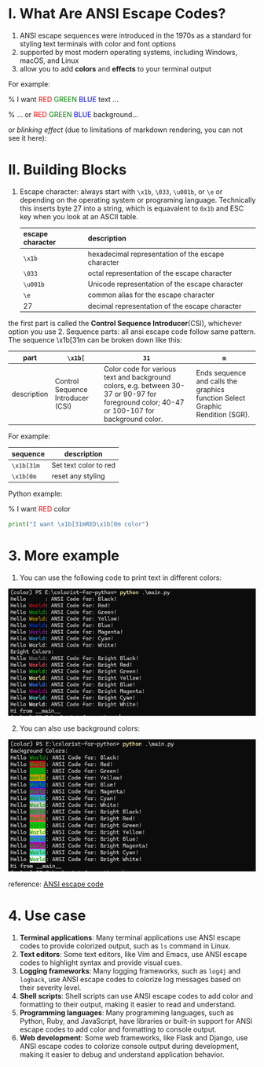 # I. What Are ANSI Escape Codes?

1. ANSI escape sequences were introduced in the 1970s as a standard for styling text terminals with color and font options
2. supported by most modern operating systems, including Windows, macOS, and Linux
3. allow you to add **colors** and **effects** to your terminal output

For example:

% I want <span style="color:red">RED</span> <span style="color:green">GREEN</span> <span style="color:blue">BLUE</span> text ...

% ... or <span style="color:red">RED</span> <span style="color:green">GREEN</span> <span style="color:blue">BLUE</span> background...

or _blinking effect_ (due to limitations of markdown rendering, you can not see it here):

# II. Building Blocks
1. Escape character: always start with `\x1b`, `\033`, `\u001b`, or `\e` or depending on the operating system or programing language. Technically this inserts byte 27 into a string, which is equavalent to `0x1b` and ESC key when you look at an ASCII table.

    |escape character|description|
    |---|---|
    |`\x1b`|hexadecimal representation of the escape character|
    |`\033`|octal representation of the escape character|
    |`\u001b`|Unicode representation of the escape character|
    |`\e`|common alias for the escape character|
    |27|decimal representation of the escape character|
the first part is called the **Control Sequence Introducer**(CSI), whichever option you use
2. Sequence parts: all ansi escape code follow same pattern. The sequence \x1b[31m can be broken down like this: 

|part|`\x1b[`| `31`                                                                                                                                        |`m`|
|---|---|---------------------------------------------------------------------------------------------------------------------------------------------|---|
|description|Control Sequence Introducer (CSI)| Color code for various text and background colors, e.g. between 30-37 or 90-97 for foreground color; 40-47 or 100-107 for background color. |Ends sequence and calls the graphics function Select Graphic Rendition (SGR).|

For example: 

| sequence   | description           |
|------------|-----------------------|
| `\x1b[31m` | Set text color to red |
| `\x1b[0m`  | reset any styling     |

Python example:

% I want <span style="color:red">RED</span> color

```python
print("I want \x1b[31mRED\x1b[0m color")
```
# 3. More example
1. You can use the following code to print text in different colors:


![color-text](foreground.png)

2. You can also use background colors:

![background-color](background.png)

reference: [ANSI escape code](https://en.wikipedia.org/wiki/ANSI_escape_code)

# 4. Use case

1. **Terminal applications**: Many terminal applications use ANSI escape codes to provide colorized output, such as `ls` command in Linux.
2. **Text editors**: Some text editors, like Vim and Emacs, use ANSI escape codes to highlight syntax and provide visual cues.
3. **Logging frameworks**: Many logging frameworks, such as `log4j` and `logback`, use ANSI escape codes to colorize log messages based on their severity level.
4. **Shell scripts**: Shell scripts can use ANSI escape codes to add color and formatting to their output, making it easier to read and understand.
5. **Programming languages**: Many programming languages, such as Python, Ruby, and JavaScript, have libraries or built-in support for ANSI escape codes to add color and formatting to console output.
6. **Web development**: Some web frameworks, like Flask and Django, use ANSI escape codes to colorize console output during development, making it easier to debug and understand application behavior.
